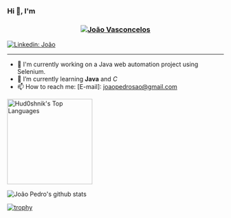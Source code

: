 
### Hi 👋, I'm 

<h3 align="center"><a href="https://hud0shnik.github.io/">
   <img alt="João Vasconcelos" src="https://readme-typing-svg.herokuapp.com/?lines=Danila+Egorov;Go+Back-end+developer&font=Fira%20Code&width=440&height=45&color=68C3D4&vCenter=true&size=21"></a>
</h3>



[![Linkedin: João](https://img.shields.io/badge/LinkedIn-0077B5?style=for-the-badge&logo=linkedin&logoColor=white=https://www.linkedin.com/in/jo%C3%A3o-vasconcelos-7341741a4/)](https://www.linkedin.com/in/jo%C3%A3o-vasconcelos-7341741a4//)



---

- 🔭  I'm currently working on a Java web automation project using Selenium.
- 🌱 I’m currently learning **Java** and *C*
- 📫 How to reach me:
  [E-mail]: joaopedrosao@gmail.com

<img alt="Hud0shnik's Top Languages" src="https://github-readme-stats.vercel.app/api/top-langs?username=jpvasconcelos-m&langs_count=4&layout=compact&theme=react&bg_color=1F222E&title_color=68C3D4&icon_color=F8D866&border_color=1F222E&hide=JavaScript,CSS,HTML,Ren'Py" height="198px"/>

![João Pedro's github stats](https://github-readme-stats.vercel.app/api?username=jpvasconcelos-m&show_icons=true&hide_border=true&theme=dark)

[![trophy](https://github-profile-trophy.vercel.app/?username=gkhan205)](https://github.com/jpvasconcelos-m/github-profile-trophy)
